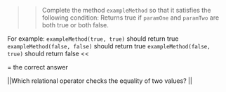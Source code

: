 >>Complete the method <code>exampleMethod</code> so that it satisfies the following condition:
Returns true if <code>paramOne</code> and <code>paramTwo</code> are both true or both false.</p>
<p>For example:
<code>exampleMethod(true, true)</code> should return true
<code>exampleMethod(false, false)</code> should return true
<code>exampleMethod(false, true)</code> should return false <<

= the correct answer

||Which relational operator checks the equality of two values? ||
